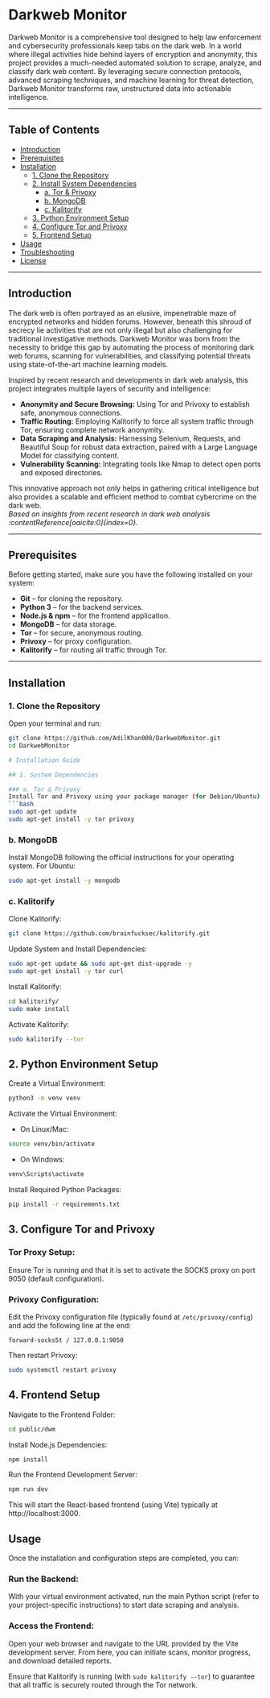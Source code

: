 # Darkweb Monitor

Darkweb Monitor is a comprehensive tool designed to help law enforcement and cybersecurity professionals keep tabs on the dark web. In a world where illegal activities hide behind layers of encryption and anonymity, this project provides a much-needed automated solution to scrape, analyze, and classify dark web content. By leveraging secure connection protocols, advanced scraping techniques, and machine learning for threat detection, Darkweb Monitor transforms raw, unstructured data into actionable intelligence.

---

## Table of Contents

- [Introduction](#introduction)
- [Prerequisites](#prerequisites)
- [Installation](#installation)
  - [1. Clone the Repository](#1-clone-the-repository)
  - [2. Install System Dependencies](#2-install-system-dependencies)
    - [a. Tor & Privoxy](#a-tor--privoxy)
    - [b. MongoDB](#b-mongodb)
    - [c. Kalitorify](#c-kalitorify)
  - [3. Python Environment Setup](#3-python-environment-setup)
  - [4. Configure Tor and Privoxy](#4-configure-tor-and-privoxy)
  - [5. Frontend Setup](#5-frontend-setup)
- [Usage](#usage)
- [Troubleshooting](#troubleshooting)
- [License](#license)

---

## Introduction

The dark web is often portrayed as an elusive, impenetrable maze of encrypted networks and hidden forums. However, beneath this shroud of secrecy lie activities that are not only illegal but also challenging for traditional investigative methods. Darkweb Monitor was born from the necessity to bridge this gap by automating the process of monitoring dark web forums, scanning for vulnerabilities, and classifying potential threats using state-of-the-art machine learning models.

Inspired by recent research and developments in dark web analysis, this project integrates multiple layers of security and intelligence:
- **Anonymity and Secure Browsing:** Using Tor and Privoxy to establish safe, anonymous connections.
- **Traffic Routing:** Employing Kalitorify to force all system traffic through Tor, ensuring complete network anonymity.
- **Data Scraping and Analysis:** Harnessing Selenium, Requests, and Beautiful Soup for robust data extraction, paired with a Large Language Model for classifying content.
- **Vulnerability Scanning:** Integrating tools like Nmap to detect open ports and exposed directories.

This innovative approach not only helps in gathering critical intelligence but also provides a scalable and efficient method to combat cybercrime on the dark web.  
*Based on insights from recent research in dark web analysis :contentReference[oaicite:0]{index=0}.*

---

## Prerequisites

Before getting started, make sure you have the following installed on your system:

- **Git** – for cloning the repository.
- **Python 3** – for the backend services.
- **Node.js & npm** – for the frontend application.
- **MongoDB** – for data storage.
- **Tor** – for secure, anonymous routing.
- **Privoxy** – for proxy configuration.
- **Kalitorify** – for routing all traffic through Tor.

---

## Installation

### 1. Clone the Repository

Open your terminal and run:
```bash
git clone https://github.com/AdilKhan000/DarkwebMonitor.git
cd DarkwebMonitor

# Installation Guide

## 1. System Dependencies

### a. Tor & Privoxy
Install Tor and Privoxy using your package manager (for Debian/Ubuntu):
```bash
sudo apt-get update
sudo apt-get install -y tor privoxy
```

### b. MongoDB
Install MongoDB following the official instructions for your operating system. For Ubuntu:
```bash
sudo apt-get install -y mongodb
```

### c. Kalitorify
Clone Kalitorify:
```bash
git clone https://github.com/brainfucksec/kalitorify.git
```

Update System and Install Dependencies:
```bash
sudo apt-get update && sudo apt-get dist-upgrade -y
sudo apt-get install -y tor curl
```

Install Kalitorify:
```bash
cd kalitorify/
sudo make install
```

Activate Kalitorify:
```bash
sudo kalitorify --tor
```

## 2. Python Environment Setup

Create a Virtual Environment:
```bash
python3 -m venv venv
```

Activate the Virtual Environment:
- On Linux/Mac:
```bash
source venv/bin/activate
```
- On Windows:
```bash
venv\Scripts\activate
```

Install Required Python Packages:
```bash
pip install -r requirements.txt
```

## 3. Configure Tor and Privoxy

### Tor Proxy Setup:
Ensure Tor is running and that it is set to activate the SOCKS proxy on port 9050 (default configuration).

### Privoxy Configuration:
Edit the Privoxy configuration file (typically found at `/etc/privoxy/config`) and add the following line at the end:
```
forward-socks5t / 127.0.0.1:9050
```

Then restart Privoxy:
```bash
sudo systemctl restart privoxy
```

## 4. Frontend Setup

Navigate to the Frontend Folder:
```bash
cd public/dwm
```

Install Node.js Dependencies:
```bash
npm install
```

Run the Frontend Development Server:
```bash
npm run dev
```
This will start the React-based frontend (using Vite) typically at http://localhost:3000.

## Usage

Once the installation and configuration steps are completed, you can:

### Run the Backend:
With your virtual environment activated, run the main Python script (refer to your project-specific instructions) to start data scraping and analysis.

### Access the Frontend:
Open your web browser and navigate to the URL provided by the Vite development server. From here, you can initiate scans, monitor progress, and download detailed reports.

Ensure that Kalitorify is running (with `sudo kalitorify --tor`) to guarantee that all traffic is securely routed through the Tor network.